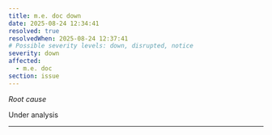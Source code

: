 ```yaml
---
title: m.e. doc down
date: 2025-08-24 12:34:41
resolved: true
resolvedWhen: 2025-08-24 12:37:41
# Possible severity levels: down, disrupted, notice
severity: down
affected:
  - m.e. doc
section: issue
---
```


*Root cause*

Under analysis

---


